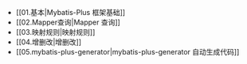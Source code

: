 
- [[01.基本|Mybatis-Plus 框架基础]]
- [[02.Mapper查询|Mapper 查询]]
- [[03.映射规则|映射规则]]
- [[04.增删改|增删改]]
- [[05.mybatis-plus-generator|mybatis-plus-generator 自动生成代码]]


